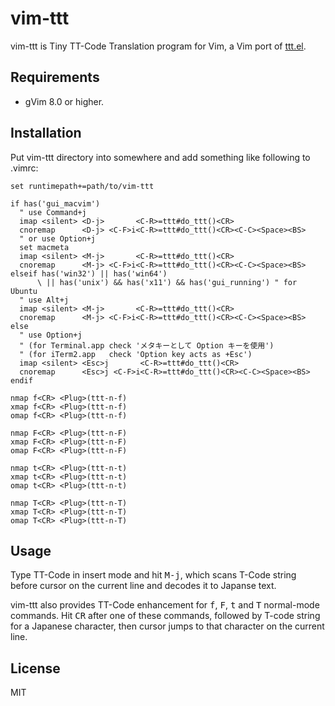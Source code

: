 # vim-ttt

vim-ttt is Tiny TT-Code Translation program for Vim,
a Vim port of [ttt.el](https://github.com/yoyuse/ttt).

## Requirements

* gVim 8.0 or higher.

## Installation

Put vim-ttt directory into somewhere
and add something like following to .vimrc:

```vim
set runtimepath+=path/to/vim-ttt

if has('gui_macvim')
  " use Command+j
  imap <silent> <D-j>       <C-R>=ttt#do_ttt()<CR>
  cnoremap      <D-j> <C-F>i<C-R>=ttt#do_ttt()<CR><C-C><Space><BS>
  " or use Option+j
  set macmeta
  imap <silent> <M-j>       <C-R>=ttt#do_ttt()<CR>
  cnoremap      <M-j> <C-F>i<C-R>=ttt#do_ttt()<CR><C-C><Space><BS>
elseif has('win32') || has('win64')
      \ || has('unix') && has('x11') && has('gui_running') " for Ubuntu
  " use Alt+j
  imap <silent> <M-j>       <C-R>=ttt#do_ttt()<CR>
  cnoremap      <M-j> <C-F>i<C-R>=ttt#do_ttt()<CR><C-C><Space><BS>
else
  " use Option+j
  " (for Terminal.app check 'メタキーとして Option キーを使用')
  " (for iTerm2.app   check 'Option key acts as +Esc')
  imap <silent> <Esc>j       <C-R>=ttt#do_ttt()<CR>
  cnoremap      <Esc>j <C-F>i<C-R>=ttt#do_ttt()<CR><C-C><Space><BS>
endif

nmap f<CR> <Plug>(ttt-n-f)
xmap f<CR> <Plug>(ttt-n-f)
omap f<CR> <Plug>(ttt-n-f)

nmap F<CR> <Plug>(ttt-n-F)
xmap F<CR> <Plug>(ttt-n-F)
omap F<CR> <Plug>(ttt-n-F)

nmap t<CR> <Plug>(ttt-n-t)
xmap t<CR> <Plug>(ttt-n-t)
omap t<CR> <Plug>(ttt-n-t)

nmap T<CR> <Plug>(ttt-n-T)
xmap T<CR> <Plug>(ttt-n-T)
omap T<CR> <Plug>(ttt-n-T)
```

## Usage

Type TT-Code in insert mode and hit <kbd>M-j</kbd>,
which scans T-Code string before cursor on the current line
and decodes it to Japanse text.

vim-ttt also provides TT-Code enhancement
for <kbd>f</kbd>, <kbd>F</kbd>, <kbd>t</kbd> and <kbd>T</kbd>
normal-mode commands.
Hit <kbd>CR</kbd> after one of these commands,
followed by T-code string for a Japanese character,
then cursor jumps to that character on the current line.

## License

MIT
